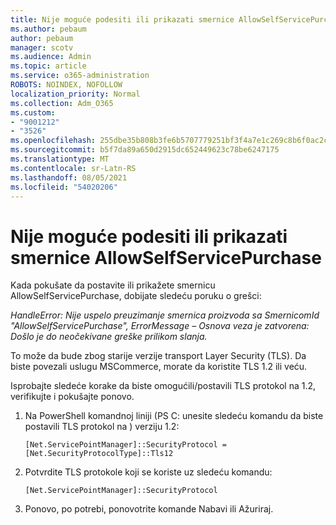 ```yaml
---
title: Nije moguće podesiti ili prikazati smernice AllowSelfServicePurchase
ms.author: pebaum
author: pebaum
manager: scotv
ms.audience: Admin
ms.topic: article
ms.service: o365-administration
ROBOTS: NOINDEX, NOFOLLOW
localization_priority: Normal
ms.collection: Adm_O365
ms.custom:
- "9001212"
- "3526"
ms.openlocfilehash: 255dbe35b808b3fe6b5707779251bf3f4a7e1c269c8b6f0ac2cb43ca03c469e9
ms.sourcegitcommit: b5f7da89a650d2915dc652449623c78be6247175
ms.translationtype: MT
ms.contentlocale: sr-Latn-RS
ms.lasthandoff: 08/05/2021
ms.locfileid: "54020206"
---
```

# <a name="unable-to-set-or-view-the-allowselfservicepurchase-policy"></a>Nije moguće podesiti ili prikazati smernice AllowSelfServicePurchase

Kada pokušate da postavite ili prikažete smernicu AllowSelfServicePurchase, dobijate sledeću poruku o grešci:

*HandleError: Nije uspelo preuzimanje smernica proizvoda sa SmernicomId "AllowSelfServicePurchase", ErrorMessage – Osnova veza je zatvorena: Došlo je do neočekivane greške prilikom slanja.*

To može da bude zbog starije verzije transport Layer Security (TLS). Da biste povezali uslugu MSCommerce, morate da koristite TLS 1.2 ili veću.  

Isprobajte sledeće korake da biste omogućili/postavili TLS protokol na 1.2, verifikujte i pokušajte ponovo.
 1. Na PowerShell komandnoj liniji (PS C: unesite sledeću komandu da biste postavili TLS protokol na \) verziju 1.2:

    `[Net.ServicePointManager]::SecurityProtocol = [Net.SecurityProtocolType]::Tls12`

2. Potvrdite TLS protokole koji se koriste uz sledeću komandu:

    `[Net.ServicePointManager]::SecurityProtocol` 

3. Ponovo, po potrebi, ponovotrite komande Nabavi ili Ažuriraj.

